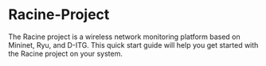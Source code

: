 # Racine-Project
The Racine project is a wireless network monitoring platform based on Mininet, Ryu, and D-ITG. This quick start guide will help you get started with the Racine project on your system.
